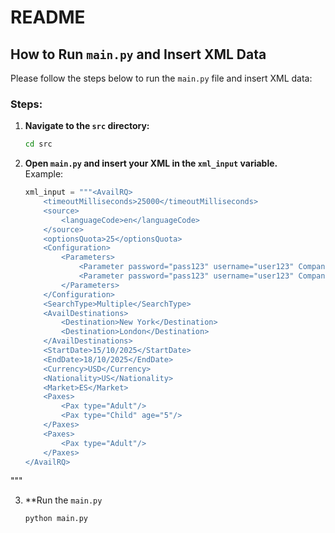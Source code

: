 # README

## How to Run `main.py` and Insert XML Data

Please follow the steps below to run the `main.py` file and insert XML data:

### Steps:

1. **Navigate to the `src` directory:**  
   ```sh
   cd src
   ```

2. **Open `main.py` and insert your XML in the `xml_input` variable.**  
   Example:
   ```python
   xml_input = """<AvailRQ>
       <timeoutMilliseconds>25000</timeoutMilliseconds>
       <source>
           <languageCode>en</languageCode>
       </source>
       <optionsQuota>25</optionsQuota>
       <Configuration>
           <Parameters>
               <Parameter password="pass123" username="user123" CompanyID="123"/>
               <Parameter password="pass123" username="user123" CompanyID="123"/>
           </Parameters>
       </Configuration>
       <SearchType>Multiple</SearchType>
       <AvailDestinations>
           <Destination>New York</Destination>
           <Destination>London</Destination>
       </AvailDestinations>
       <StartDate>15/10/2025</StartDate>
       <EndDate>18/10/2025</EndDate>
       <Currency>USD</Currency>
       <Nationality>US</Nationality>
       <Market>ES</Market>
       <Paxes>
           <Pax type="Adult"/>
           <Pax type="Child" age="5"/>
       </Paxes>
       <Paxes>
           <Pax type="Adult"/>
       </Paxes>
   </AvailRQ>
"""


3. **Run the `main.py`
   ```sh
   python main.py
   ```

